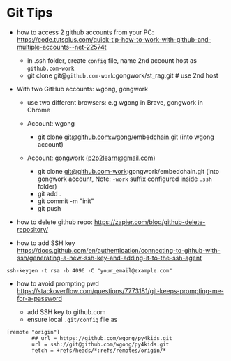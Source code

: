 # Git Tips
- how to access 2 github accounts from your PC:
https://code.tutsplus.com/quick-tip-how-to-work-with-github-and-multiple-accounts--net-22574t
  - in .ssh folder, create `config` file, name 2nd account host as `github.com-work`
  - git clone git@`github.com-work`:gongwork/st_rag.git  # use 2nd host

- With two GitHub accounts: wgong, gongwork
  - use two different browsers: e.g wgong in Brave, gongwork in Chrome

  - Account: wgong
    - git clone git@github.com:wgong/embedchain.git (into wgong account)

  - Account: gongwork (p2p2learn@gmail.com)
    - git clone git@github.com-work:gongwork/embedchain.git (into gongwork account, Note: `-work` suffix configured inside `.ssh` folder)
    - git add .
    - git commit -m "init"
    - git push

- how to delete github repo:
https://zapier.com/blog/github-delete-repository/

- how to add SSH key
https://docs.github.com/en/authentication/connecting-to-github-with-ssh/generating-a-new-ssh-key-and-adding-it-to-the-ssh-agent
```
ssh-keygen -t rsa -b 4096 -C "your_email@example.com"
```

- how to avoid prompting pwd
https://stackoverflow.com/questions/7773181/git-keeps-prompting-me-for-a-password

  - add SSH key to github.com 
  - ensure local `.git/config` file as
```
[remote "origin"]
        ## url = https://github.com/wgong/py4kids.git
        url = ssh://git@github.com/wgong/py4kids.git
        fetch = +refs/heads/*:refs/remotes/origin/*

```